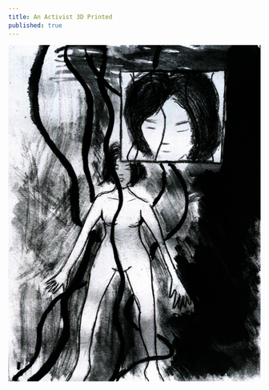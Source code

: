 ```yaml
---
title: An Activist 3D Printed
published: true
---
```

![image](https://raw.githubusercontent.com/LWFlouisa/uploadedfairyalt/master/pages/chapter2/chapter2/page1.png)
